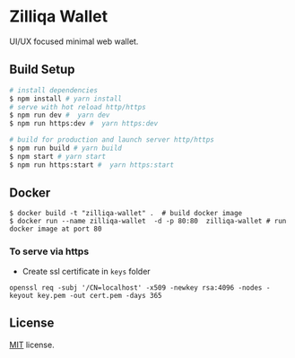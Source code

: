 # Zilliqa Wallet

UI/UX focused minimal web wallet.

## Build Setup

``` bash
# install dependencies
$ npm install # yarn install
# serve with hot reload http/https
$ npm run dev #  yarn dev
$ npm run https:dev #  yarn https:dev

# build for production and launch server http/https
$ npm run build # yarn build
$ npm start # yarn start
$ npm run https:start #  yarn https:start
```

## Docker

```
$ docker build -t "zilliqa-wallet" .  # build docker image
$ docker run --name zilliqa-wallet  -d -p 80:80  zilliqa-wallet # run docker image at port 80
```

### To serve via https

- Create ssl certificate in `keys` folder
```
openssl req -subj '/CN=localhost' -x509 -newkey rsa:4096 -nodes -keyout key.pem -out cert.pem -days 365
```

## License
[MIT](LICENSE) license.
